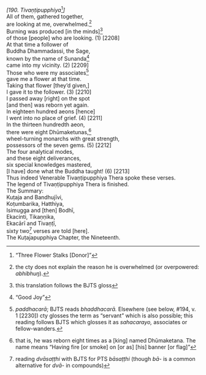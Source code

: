 *\[190. Tivaṇṭipupphiya*[^1]*\]*  
All of them, gathered together,  
are looking at me, overwhelmed.[^2]  
Burning was produced \[in the minds\][^3]  
of those \[people\] who are looking. (1) \[2208\]  
At that time a follower of  
Buddha Dhammadassi, the Sage,  
known by the name of Sunanda[^4]  
came into my vicinity. (2) \[2209\]  
Those who were my associates[^5]  
gave me a flower at that time.  
Taking that flower \[they’d given,\]  
I gave it to the follower. (3) \[2210\]  
I passed away \[right\] on the spot  
\[and then\] was reborn yet again.  
In eighteen hundred aeons \[hence\]  
I went into no place of grief. (4) \[2211\]  
In the thirteen hundredth aeon,  
there were eight Dhūmaketunas,[^6]  
wheel-turning monarchs with great strength,  
possessors of the seven gems. (5) \[2212\]  
The four analytical modes,  
and these eight deliverances,  
six special knowledges mastered,  
\[I have\] done what the Buddha taught! (6) \[2213\]  
Thus indeed Venerable Tivaṇṭipupphiya Thera spoke these verses.  
The legend of Tivaṇṭipupphiya Thera is finished.  
The Summary:  
Kuṭaja and Bandhujīvi,  
Koṭumbarika, Hatthiya,  
Isimugga and \[then\] Bodhī,  
Ekacinti, Tikaṇṇika,  
Ekacārī and Tivaṇṭī,  
sixty two[^7] verses are told \[here\].  
The Kuṭajapupphiya Chapter, the Nineteenth.  
[^1]: “Three Flower Stalks \[Donor\]”  
[^2]: the cty does not explain the reason he is overwhelmed (or
    overpowered: *abhibhuŋ*).  
[^3]: this translation follows the BJTS gloss  
[^4]: “Good Joy”  
[^5]: *paddhacarā*; BJTS reads *bhaddhacarā.* Elsewhere (see below,
    \#194, v. 1 \[2230\]) cty glosses the term as “servant” which is
    also possible; this reading follows BJTS which glosses it as
    *sahacarayo,* associates or fellow-wanders.  
[^6]: that is, he was reborn eight times as a \[king\] named
    Dhūmaketana. The name means “Having fire \[or smoke\] on \[or as\]
    \[his\] banner \[or flag\]”  
[^7]: reading *dvāsaṭṭhi* with BJTS for PTS *bāsaṭṭhi* (though *bā-* is
    a common alternative for *dvā-* in compounds)
